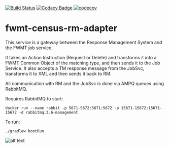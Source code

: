 [![Build Status](https://travis-ci.org/ONSdigital/fwmt-rm-adapter.svg?branch=master)](https://travis-ci.org/ONSdigital/fwmt-rm-adapter) [![Codacy Badge](https://api.codacy.com/project/badge/Grade/84861e6c2b77414983539c166b311ee2)](https://www.codacy.com/app/kieran.wardle/fwmt-rm-adapter?utm_source=github.com&amp;utm_medium=referral&amp;utm_content=ONSdigital/fwmt-rm-adapter&amp;utm_campaign=Badge_Grade) [![codecov](https://codecov.io/gh/ONSdigital/fwmt-rm-adapter/branch/master/graph/badge.svg)](https://codecov.io/gh/ONSdigital/fwmt-rm-adapter)


# fwmt-census-rm-adapter

This service is a gateway between the Response Management System and the FWMT job service.

It takes an Action Instruction (Request or Delete) and transforms it into a FWMT Common Object of the matching type, and then sends it to the Job Service. 
It also accepts a TM response message from the JobSvc, transforms it to XML and then sends it back to RM.


All communication with RM and the JobSvc is done via AMPQ queues using RabbitMQ.

Requires RabbitMQ to start:

	docker run --name rabbit -p 5671-5672:5671:5672 -p 15671-15672:15671-15672 -d rabbitmq:3.6-management

To run:

	./gradlew bootRun
	
![alt text](cononical-rm-mapping.png "canonical - rm - mapping")	
